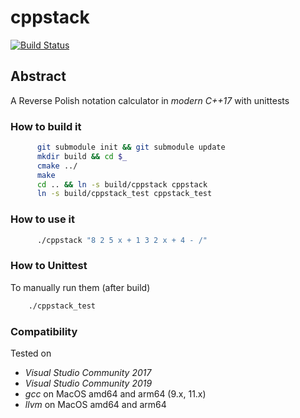 # cppstack
[![Build Status](https://travis-ci.org/Flukas88/cppstack.svg?branch=master)](https://travis-ci.org/Flukas88/cppstack)


## Abstract

A Reverse Polish notation calculator in *modern C++17* with unittests


### How to build it
```bash
      git submodule init && git submodule update
      mkdir build && cd $_
      cmake ../
      make
      cd .. && ln -s build/cppstack cppstack
      ln -s build/cppstack_test cppstack_test
```

### How to use it
```bash
      ./cppstack "8 2 5 x + 1 3 2 x + 4 - /"
```

### How to Unittest

To manually run them (after build)
```bash
    ./cppstack_test
```


### Compatibility

Tested on
  - *Visual Studio Community 2017* 
  - *Visual Studio Community 2019* 
  - *gcc* on MacOS amd64 and arm64 (9.x, 11.x)
  - *llvm* on MacOS amd64 and arm64 
